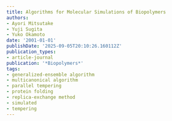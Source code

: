 ```yaml
---
title: Algorithms for Molecular Simulations of Biopolymers
authors:
- Ayori Mitsutake
- Yuji Sugita
- Yuko Okamoto
date: '2001-01-01'
publishDate: '2025-09-05T20:10:26.160112Z'
publication_types:
- article-journal
publication: '*Biopolymers*'
tags:
- generalized-ensemble algorithm
- multicanonical algorithm
- parallel tempering
- protein folding
- replica-exchange method
- simulated
- tempering
---
```

